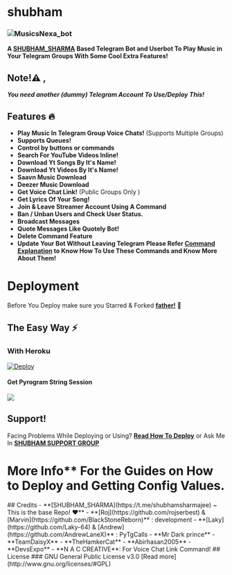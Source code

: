 # shubham

### ![MusicsNexa_bot](https://telegra.ph/file/4fa616e9c77b433de7f68.jpg)
**A [SHUBHAM_SHARMA](https://t.me/shubhamsharmajee) Based Telegram Bot and Userbot To Play Music in Your Telegram Groups With Some Cool Extra Features!**
## Note!⚠️ ,
_**You need another (dummy) Telegram Account To Use/Deploy This!**_
## Features 🔥️
- **Play Music In Telegram Group Voice Chats!** (Supports Multiple Groups)
- **Supports Queues!**
- **Control by buttons or commands**
- **Search For YouTube Videos Inline!**
- **Download Yt Songs By It's Name!**
- **Download Yt Videos By It's Name!**
- **Saavn Music Download**
- **Deezer Music Download**
- **Get Voice Chat Link!** (Public Groups Only )
- **Get Lyrics Of Your Song!**
- **Join & Leave Streamer Account Using A Command**
- **Ban / Unban Users and Check User Status.**
- **Broadcast Messages**
- **Quote Messages Like Quotely Bot!**
- **Delete Command Feature**
- **Update Your Bot Without Leaving Telegram**
**Please Refer [Command Explanation](https://itz-fork.gitbook.io/callsmusic-plus/about#command-explanation) to Know How To Use These Commands and Know More About Them!**
# Deployment
Before You Deploy make sure you Starred & Forked **[father!](https://t.me/shubhamsharmajee)** 🤗️
## The Easy Way ⚡️
### With Heroku
[![Deploy](https://www.herokucdn.com/deploy/button.svg)](https://heroku.com/deploy?template=https://github.com/rks1499035/shubham.git)


#### Get Pyrogram String Session
<a href="https://replit.com/@IamHirusha/GetPyroSessionVC"><img src="https://img.shields.io/badge/Run-Repl.it-white?style=for-the-badge&logo=repl.it"></a>
 

## Support!
Facing Problems While Deploying or Using? **[Read How To Deploy](https://itz-fork.gitbook.io/callsmusic-plus/deploying-the-bot)**
or Ask Me In **[SHUBHAM SUPPORT GROUP](https://t.me/sks_musicsupport)**
# More Info** For the Guides on How to Deploy and Getting Config Values.
<p align="center">
 
</p>
## Credits
- **[SHUBHAM_SHARMA](https://t.me/shubhamsharmajee) ~ This is the base Repo! ❤️**
- **[Roj](https://github.com/rojserbest) & [Marvin](https://github.com/BlackStoneReborn)** : development
- **[Laky](https://github.com/Laky-64) & [Andrew](https://github.com/AndrewLaneX)** : PyTgCalls
- **Mr Dark prince**
- **TeamDaisyX**
- **TheHamkerCat**
- **Abirhasan2005**
- **DevsExpo**
- **N A C CREATIVE**: For Voice Chat Link Command!
## License
### GNU General Public License v3.0
[Read more](http://www.gnu.org/licenses/#GPL)
